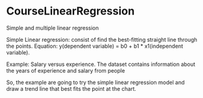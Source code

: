 # CourseLinearRegression
Simple and multiple linear regression

Simple Linear regression: consist of find the best-fitting straight line through the points.
Equation:
y(dependent variable) = b0 + b1 * x1(independent variable).

Example:
Salary versus experience.
The dataset contains information about the years of experience and salary from people

So, the example are going to try the simple linear regression model and draw a trend line that best fits the point at the chart.
